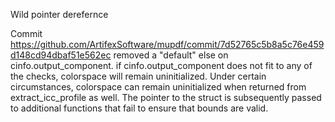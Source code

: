 Wild pointer derefernce

Commit https://github.com/ArtifexSoftware/mupdf/commit/7d52765c5b8a5c76e459d148cd94dbaf51e562ec removed a "default" else on cinfo.output_component. if cinfo.output_component does not fit to any of the checks, colorspace will remain uninitialized. Under certain circumstances, colorspace can remain uninitialized when returned from extract_icc_profile as well. The pointer to the struct is subsequently passed to additional functions that fail to ensure that bounds are valid. 
